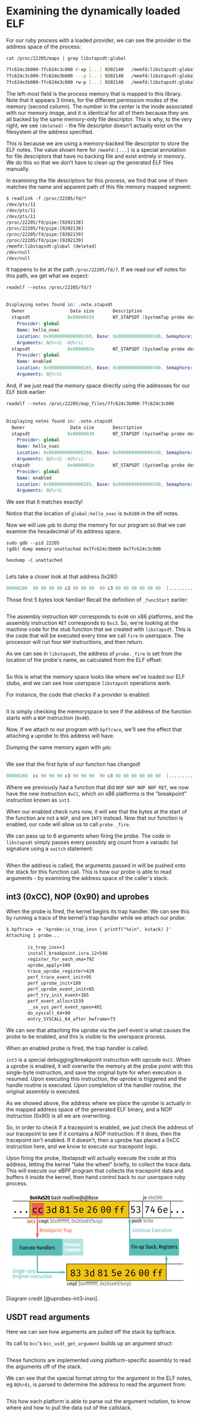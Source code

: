 # Examining the dynamically loaded ELF

For our ruby process with a loaded provider, we can see the provider in the address space of the process:

```
cat /proc/22205/maps | grep libstapsdt:global

```

```bash
7fc624c3b000-7fc624c3c000 r-xp [...] 9202140   /memfd:libstapsdt:global (deleted)
7fc624c3c000-7fc624e3b000 ---p [...] 9202140   /memfd:libstapsdt:global (deleted)
7fc624e3b000-7fc624e3c000 rw-p [...] 9202140   /memfd:libstapsdt:global (deleted)
```

The left-most field is the process memory that is mapped to this library. Note that it appears 3 times,
for the different permission modes of the memory (second column). The number in the center is the inode
associated with our memory image, and it is identical for all of them because they are all backed by
the same memory-only file descriptor. This is why, to the very right, we see `(deleted)` - the file
descriptor doesn't actually exist on the filesystem at the address specified.

This is because we are using a memory-backed file descriptor to store the ELF notes. The value shown
here for `/memfd:[...]` is a special annotation for file descriptors that have no backing file and
exist entirely in memory. We do this so that we don't have to clean up the generated ELF files manually.

In examining the file descriptors for this process, we find that one of them matches the name and apparent
path of this file memory mapped segment:

```
$ readlink -f /proc/22205/fd/*
/dev/pts/11
/dev/pts/11
/dev/pts/11
/proc/22205/fd/pipe:[9202138]
/proc/22205/fd/pipe:[9202138]
/proc/22205/fd/pipe:[9202139]
/proc/22205/fd/pipe:[9202139]
/memfd:libstapsdt:global (deleted)
/dev/null
/dev/null
```

It happens to be at the path `/proc/22205/fd/7`. If we read our elf notes for this path, we get what we expect:

```
readelf --notes /proc/22205/fd/7
```

```gnuassembler

Displaying notes found in: .note.stapsdt
  Owner                 Data size       Description
  stapsdt              0x00000039       NT_STAPSDT (SystemTap probe descriptors)
    Provider: global
    Name: hello_nsec
    Location: 0x0000000000000280, Base: 0x0000000000000340, Semaphore: 0x0000000000000000
    Arguments: 8@%rdi -8@%rsi
  stapsdt              0x0000002e       NT_STAPSDT (SystemTap probe descriptors)
    Provider: global
    Name: enabled
    Location: 0x0000000000000285, Base: 0x0000000000000340, Semaphore: 0x0000000000000000
    Arguments: 8@%rdi
```

And, if we just read the memory space directly using the addresses for our ELF blob earlier:

```
readelf --notes /proc/22205/map_files/7fc624c3b000-7fc624c3c000
```

```gnuassembler

Displaying notes found in: .note.stapsdt
  Owner                 Data size       Description
  stapsdt              0x00000039       NT_STAPSDT (SystemTap probe descriptors)
    Provider: global
    Name: hello_nsec
    Location: 0x0000000000000280, Base: 0x0000000000000340, Semaphore: 0x0000000000000000
    Arguments: 8@%rdi -8@%rsi
  stapsdt              0x0000002e       NT_STAPSDT (SystemTap probe descriptors)
    Provider: global
    Name: enabled
    Location: 0x0000000000000285, Base: 0x0000000000000340, Semaphore: 0x0000000000000000
    Arguments: 8@%rdi
```

We see that it matches exactly!

Notice that the location of `global:hello_nsec` is `0x0280` in the elf notes.

Now we will use `gdb` to dump the memory for our program so that we can examine the hexadecimal of its address space.

```
sudo gdb --pid 22205
(gdb) dump memory unattached 0x7fc624c3b000 0x7fc624c3c000
```

```
hexdump -C unattached
```

```{.gnuassembler include=examples/hello-world.hexdump startLine=36 endLine=45}

```

Lets take a closer look at that address 0x280:

```gnuassembler
00000280  90 90 90 90 c3 90 90 90  90 c3 00 00 00 00 00 00  |................|
```

Those first 5 bytes look familiar! Recall the definition of `_funcStart` earlier:

```{.gnuassembler include=src/ruby-static-tracing/ext/ruby-static-tracing/lib/libstapsdt/src/asm/libstapsdt-x86_64.s startLine=7 endLine=12}
```

The assembly instruction `NOP` corresponds to `0x90` on x86 platforms, and the assembly instruction `RET` corresponds to `0xc3`. So, we're
looking at the machine code for the stub function that we created with `libstapsdt`. This is the code that will be executed every time we call `fire`
in userspace. The processor will run four `NOP` instructions, and then return.

As we can see in `libstapsdt`, the address of `probe._fire` is set from the location of the probe's name, as calculated from the ELF offset:

```{.c include=src/ruby-static-tracing/ext/ruby-static-tracing/lib/libstapsdt/src/libstapsdt.c startLine=154 endLine=165}
```

So this is what the memory space looks like where we've loaded our ELF stubs, and we can see how userspace `libstapsdt` operations work.

For instance, the code that checks if a provider is enabled:

```{.c include=src/ruby-static-tracing/ext/ruby-static-tracing/lib/libstapsdt/src/libstapsdt.c startLine=235 endLine=243}

```

It is simply checking the memoryspace to see if the address of the function starts with a `NOP` instruction (`0x90`).

Now, if we attach to our program with `bpftrace`, we'll see the effect that attaching a uprobe to this address will have.

Dumping the same memory again with `gdb`:


```{.gnuassembler include=examples/hello-world-attached.hexdump startLine=36 endLine=45}

```

We see that the first byte of our function has changed!


```gnuassembler
00000280  cc 90 90 90 c3 90 90 90  90 c3 00 00 00 00 00 00  |................|
```

Where we previously had a function that did `NOP NOP NOP NOP RET`, we now have the new instruction `0xCC`, which on x86 platforms is the "breakpoint" instruction known as `int3`.

When our enabled check runs now, it will see that the bytes at the start of the function are not a `NOP`, and are `INT3` instead. Now that our function is enabled, our code will allow us to call `probe._fire`.

We can pass up to 6 arguments when firing the probe. The code in `libstapsdt` simply passes every possibly arg count from a variadic list signature using a `switch` statement:

```{.c include=src/ruby-static-tracing/ext/ruby-static-tracing/lib/libstapsdt/src/libstapsdt.c startLine=207 endLine=228}

```

When the address is called, the arguments passed in will be pushed onto the stack for this function call. This is how our probe is able to read arguments - by examining the address space of the caller's stack.

## int3 (0xCC), NOP (0x90) and uprobes

When the probe is fired, the kernel begins its trap handler. We can see this by running a trace of the kernel's trap handler
while we attach our probe:

```
$ bpftrace -e 'kprobe:is_trap_insn { printf("%s\n", kstack) }'
Attaching 1 probe...

        is_trap_insn+1
        install_breakpoint.isra.12+546
        register_for_each_vma+792
        uprobe_apply+109
        trace_uprobe_register+429
        perf_trace_event_init+95
        perf_uprobe_init+189
        perf_uprobe_event_init+65
        perf_try_init_event+165
        perf_event_alloc+1539
        __se_sys_perf_event_open+401
        do_syscall_64+90
        entry_SYSCALL_64_after_hwframe+73
```

We can see that attaching the uprobe via the perf event is what causes the probe to be enabled, and this is visible to the userspace process.

When an enabled probe is fired, the trap handler is called. 

`int3` is a special debugging/breakpoint instruction with opcode `0xCC`. When a uprobe is enabled, it will overwrite the memory at the probe point with this
single-byte instruction, and save the original byte for when execution is resumed. Upon executing this instruction, the uprobe is triggered and
the handle routine is executed. Upon completion of the handler routine, the original assembly is executed.

As we showed above, the address where we place the uprobe is actually in the mapped address space of the generated ELF binary, and a NOP instruction (0x90) is all we are overwriting.

So, in order to check if a tracepoint is enabled, we just check the address of our tracepoint to see if it contains a NOP instruction. If it does,
then the tracepoint isn't enabled. If it doesn't, then a uprobe has placed a 0xCC instruction here, and we know to execute our tracepoint logic.

Upon firing the probe, libstapsdt will actually execute the code at this address, letting the kernel "take the wheel" briefly, to collect the trace data.
This will execute our eBPF program that collects the tracepoint data and buffers it inside the kernel, then hand control back to our userspace ruby process.

![eBPF handler injection from uprobe](./img/instruction-probes-workflow-z1-escaped.svg)

Diagram credit [@uprobes-int3-insn].

## USDT read arguments

Here we can see how arguments are pulled off the stack by bpftrace.

Its call to `bcc`'s `bcc_usdt_get_argument` builds up an argument struct:

```{.c include=src/bcc/src/cc/usdt/usdt.cc startLine=527 endLine=548}

```

These functions are implemented using platform-specific assembly to read the arguments off of the stack.

We can see that the special format string for the argument in the ELF notes, eg `8@%rdi`, is parsed to determine
the address to read the argument from:

```{.c include=src/bcc/src/cc/usdt/usdt_args.cc startLine=398 endLine=418}

```

This how each platform is able to parse out the argument notation, to know where and how to pull the data out of
the callstack.
